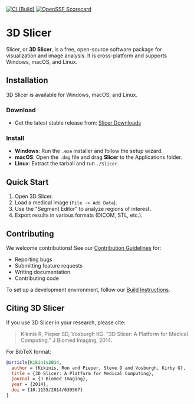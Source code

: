 [![CI (Build)](https://github.com/Slicer/Slicer/actions/workflows/ci.yml/badge.svg)](https://github.com/Slicer/Slicer/actions/workflows/ci.yml)
[![OpenSSF Scorecard](https://api.securityscorecards.dev/projects/github.com/Slicer/Slicer/badge)](https://securityscorecards.dev/viewer/?uri=github.com/Slicer/Slicer)
# 3D Slicer
Slicer, or **3D Slicer**, is a free, open-source software package for visualization and image analysis. It is cross-platform and supports Windows, macOS, and Linux.

## Installation
3D Slicer is available for Windows, macOS, and Linux.

### Download
- Get the latest stable release from: [Slicer Downloads](https://download.slicer.org)

### Install
- **Windows**: Run the `.exe` installer and follow the setup wizard.
- **macOS**: Open the `.dmg` file and drag **Slicer** to the Applications folder.
- **Linux**: Extract the tarball and run `./Slicer`.

## Quick Start
1. Open 3D Slicer.
2. Load a medical image (`File -> Add Data`).
3. Use the "Segment Editor" to analyze regions of interest.
4. Export results in various formats (DICOM, STL, etc.).

## Contributing
We welcome contributions! See our [Contribution Guidelines](https://slicer.readthedocs.io/en/latest/developer_guide/contribute/index.html) for:
- Reporting bugs
- Submitting feature requests
- Writing documentation
- Contributing code

To set up a development environment, follow our [Build Instructions](https://slicer.readthedocs.io/en/latest/developer_guide/build_instructions/index.html).

## Citing 3D Slicer
If you use 3D Slicer in your research, please cite:

> Kikinis R, Pieper SD, Vosburgh KG. "3D Slicer: A Platform for Medical Computing." J Biomed Imaging, 2014.

For BibTeX format:
```bibtex
@article{Kikinis2014,
  author = {Kikinis, Ron and Pieper, Steve D and Vosburgh, Kirby G},
  title = {3D Slicer: A Platform for Medical Computing},
  journal = {J Biomed Imaging},
  year = {2014},
  doi = {10.1155/2014/639567}
}

